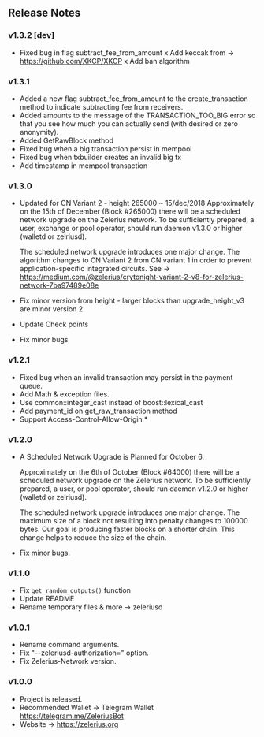 ## Release Notes

### v1.3.2 [dev]

- Fixed bug in flag subtract_fee_from_amount
x Add keccak from -> https://github.com/XKCP/XKCP
x Add ban algorithm

### v1.3.1

- Added a new flag subtract_fee_from_amount to the create_transaction method to indicate subtracting fee from receivers.
- Added amounts to the message of the TRANSACTION_TOO_BIG error so that you see how much you can actually send (with desired or zero anonymity).
- Added GetRawBlock method
- Fixed bug when a big transaction persist in mempool
- Fixed bug when txbuilder creates an invalid big tx
- Add timestamp in mempool transaction

### v1.3.0

- Updated for CN Variant 2 - height 265000 ~ 15/dec/2018
  Approximately on the 15th of December (Block #265000) there will be a scheduled network upgrade on the Zelerius network. To be sufficiently prepared, a user, exchange or pool operator, should run daemon v1.3.0 or higher (walletd or zelriusd).

  The scheduled network upgrade introduces one major change. The algorithm changes to CN Variant 2 from CN variant 1 in order to prevent application-specific integrated circuits. See -> https://medium.com/@zelerius/crytonight-variant-2-v8-for-zelerius-network-7ba97489e08e

- Fix minor version from height - larger blocks than upgrade_height_v3 are minor version 2
- Update Check points
- Fix minor bugs

### v1.2.1

- Fixed bug when an invalid transaction may persist in the payment queue.
- Add Math & exception files.
- Use common::integer_cast instead of boost::lexical_cast
- Add payment_id on get_raw_transaction method
- Support Access-Control-Allow-Origin *

### v1.2.0

- A Scheduled Network Upgrade is Planned for October 6.

  Approximately on the 6th of October (Block #64000) there will be a scheduled network upgrade on the Zelerius network. To be sufficiently prepared, a user, or pool operator, should run daemon v1.2.0 or higher (walletd or zelriusd).

  The scheduled network upgrade introduces one major change. The maximum size of a block not resulting into penalty changes to 100000 bytes. Our goal is producing faster blocks on a shorter chain. This change helps to reduce the size of the chain.

- Fix minor bugs.


### v1.1.0

- Fix `get_random_outputs()` function
- Update README
- Rename temporary files & more -> zeleriusd

### v1.0.1

- Rename command arguments.
- Fix "--zeleriusd-authorization=" option.
- Fix Zelerius-Network version.

### v1.0.0

- Project is released.
- Recommended Wallet -> Telegram Wallet https://telegram.me/ZeleriusBot
- Website -> https://zelerius.org
